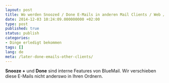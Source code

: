 ```yaml
---
layout: post
title: Wo werden Snoozed / Done E-Mails in anderen Mail Clients / Web / PC?
date: 2014-12-03 10:24:09.000000000 +02:00
type: post
published: true
status: publish
categories:
- Dinge erledigt bekommen
tags: []
lang: de
meta: /later-done-emails-other-clients/
---
```


**Snooze +** und **Done** sind interne Features von BlueMail. Wir verschieben diese E-Mails nicht anderswo in Ihren Ordnern.

